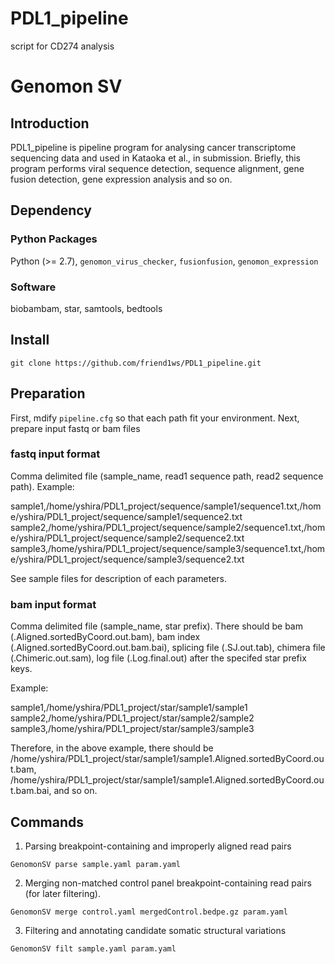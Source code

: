 # PDL1_pipeline 
script for CD274 analysis 

# Genomon SV

## Introduction

PDL1_pipeline is pipeline program for analysing cancer transcriptome sequencing data and used in Kataoka et al., in submission.
Briefly, this program performs viral sequence detection, sequence alignment, gene fusion detection, gene expression analysis and so on.

## Dependency

### Python Packages
Python (>= 2.7), `genomon_virus_checker`, `fusionfusion`, `genomon_expression`

### Software
biobambam, star, samtools, bedtools

## Install
```
git clone https://github.com/friend1ws/PDL1_pipeline.git

```
## Preparation

First, mdify `pipeline.cfg` so that each path fit your environment.
Next, prepare input fastq or bam files

### fastq input format

Comma delimited file (sample_name, read1 sequence path, read2 sequence path).
Example:

sample1,/home/yshira/PDL1_project/sequence/sample1/sequence1.txt,/home/yshira/PDL1_project/sequence/sample1/sequence2.txt
sample2,/home/yshira/PDL1_project/sequence/sample2/sequence1.txt,/home/yshira/PDL1_project/sequence/sample2/sequence2.txt
sample3,/home/yshira/PDL1_project/sequence/sample3/sequence1.txt,/home/yshira/PDL1_project/sequence/sample3/sequence2.txt

See sample files for description of each parameters.


### bam input format

Comma delimited file (sample_name, star prefix).
There should be bam (.Aligned.sortedByCoord.out.bam), bam index (.Aligned.sortedByCoord.out.bam.bai), splicing file (.SJ.out.tab), chimera file (.Chimeric.out.sam), log file (.Log.final.out) after the specifed star prefix keys.

Example: 

sample1,/home/yshira/PDL1_project/star/sample1/sample1
sample2,/home/yshira/PDL1_project/star/sample2/sample2
sample3,/home/yshira/PDL1_project/star/sample3/sample3

Therefore, in the above example,
there should be /home/yshira/PDL1_project/star/sample1/sample1.Aligned.sortedByCoord.out.bam,
/home/yshira/PDL1_project/star/sample1/sample1.Aligned.sortedByCoord.out.bam.bai, and so on.

## Commands

1. Parsing breakpoint-containing and improperly aligned read pairs

```
GenomonSV parse sample.yaml param.yaml
```

2. Merging non-matched control panel breakpoint-containing read pairs
(for later filtering).

```
GenomonSV merge control.yaml mergedControl.bedpe.gz param.yaml                                        
```

3. Filtering and annotating candidate somatic structural variations

```
GenomonSV filt sample.yaml param.yaml
